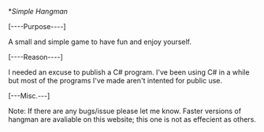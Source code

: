 **Simple Hangman*

[----Purpose----]

A small and simple game to have fun and enjoy yourself.

[----Reason----]

I needed an excuse to publish a C# program. I've been using C# in a while but most of the programs I've made aren't intented for public use.

[---Misc.---]

Note: If there are any bugs/issue please let me know. Faster versions of hangman are avaliable on this website; this one is not as effecient as others.
